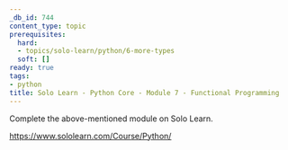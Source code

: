 ```yaml
---
_db_id: 744
content_type: topic
prerequisites:
  hard:
  - topics/solo-learn/python/6-more-types
  soft: []
ready: true
tags:
- python
title: Solo Learn - Python Core - Module 7 - Functional Programming
---
```


Complete the above-mentioned module on Solo Learn.

https://www.sololearn.com/Course/Python/

